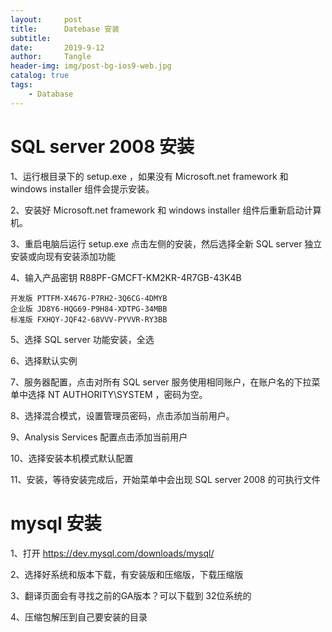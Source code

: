 ```yaml
---
layout:     post
title:      Datebase 安装
subtitle:   
date:       2019-9-12
author:     Tangle
header-img: img/post-bg-ios9-web.jpg
catalog: true
tags:
    - Database
---
```


#  SQL server 2008 安装

1、运行根目录下的 setup.exe ，如果没有 Microsoft.net framework 和 windows installer 组件会提示安装。

2、安装好 Microsoft.net framework 和 windows installer 组件后重新启动计算机。

3、重启电脑后运行 setup.exe 点击左侧的安装，然后选择全新 SQL server 独立安装或向现有安装添加功能

4、输入产品密钥 R88PF-GMCFT-KM2KR-4R7GB-43K4B

```
开发版 PTTFM-X467G-P7RH2-3Q6CG-4DMYB
企业版 JD8Y6-HQG69-P9H84-XDTPG-34MBB
标准版 FXHQY-JQF42-68VVV-PYVVR-RY3BB
```

5、选择 SQL server 功能安装，全选

6、选择默认实例

7、服务器配置，点击对所有 SQL server 服务使用相同账户，在账户名的下拉菜单中选择 NT AUTHORITY\SYSTEM ，密码为空。

8、选择混合模式，设置管理员密码，点击添加当前用户。

9、Analysis Services 配置点击添加当前用户

10、选择安装本机模式默认配置

11、安装，等待安装完成后，开始菜单中会出现 SQL server 2008 的可执行文件

# mysql 安装

1、打开 https://dev.mysql.com/downloads/mysql/

2、选择好系统和版本下载，有安装版和压缩版，下载压缩版

3、翻译页面会有寻找之前的GA版本？可以下载到 32位系统的

4、压缩包解压到自己要安装的目录
